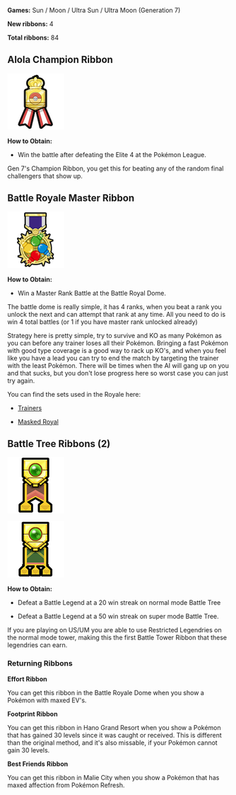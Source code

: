 **Games:** Sun / Moon / Ultra Sun / Ultra Moon (Generation 7)

**New ribbons:** 4

**Total ribbons:** 84

## Alola Champion Ribbon

![](../pokemonimages/alolachampionribbon.png)

**How to Obtain:**

-   Win the battle after defeating the Elite 4 at the Pokémon League.


Gen 7's Champion Ribbon, you get this for beating any of the random final challengers that show up.

## Battle Royale Master Ribbon

![](../pokemonimages/battleroyalmasterribbon.png)

**How to Obtain:**

-   Win a Master Rank Battle at the Battle Royal Dome.


The battle dome is really simple, it has 4 ranks, when you beat a rank you unlock the next and can attempt that rank at any time. All you need to do is win 4 total battles (or 1 if you have master rank unlocked already)

Strategy here is pretty simple, try to survive and KO as many Pokémon as you can before any trainer loses all their Pokémon. Bringing a fast Pokémon with good type coverage is a good way to rack up KO's, and when you feel like you have a lead you can try to end the match by targeting the trainer with the least Pokémon. There will be times when the AI will gang up on you and that sucks, but you don't lose progress here so worst case you can just try again.

You can find the sets used in the Royale here:

-   [Trainers](https://www.google.com/url?q=https%3A%2F%2Fbulbapedia.bulbagarden.net%2Fwiki%2FList_of_Battle_Royal_Dome_Trainers&sa=D&sntz=1&usg=AOvVaw16LD8ktzBANYbpGhOQ10mf)

-   [Masked Royal](https://www.google.com/url?q=https%3A%2F%2Fbulbapedia.bulbagarden.net%2Fwiki%2FBattle_Royal_Dome&sa=D&sntz=1&usg=AOvVaw1hqRlsHSdai9vaDqCeSc4U)


## Battle Tree Ribbons (2)

![](../pokemonimages/battletreegreatribbon.png)

![](../pokemonimages/battletreemasterribbon.png)



**How to Obtain:**

-   Defeat a Battle Legend at a 20 win streak on normal mode Battle Tree

-   Defeat a Battle Legend at a 50 win streak on super mode Battle Tree.


If you are playing on US/UM you are able to use Restricted Legendries on the normal mode tower, making this the first Battle Tower Ribbon that these legendries can earn.

### Returning Ribbons

**Effort Ribbon**

You can get this ribbon in the Battle Royale Dome when you show a Pokémon with maxed EV's.

**Footprint Ribbon**

You can get this ribbon in Hano Grand Resort when you show a Pokémon that has gained 30 levels since it was caught or received. This is different than the original method, and it's also missable, if your Pokémon cannot gain 30 levels.

**Best Friends** **Ribbon**

You can get this ribbon in Malie City when you show a Pokémon that has maxed affection from Pokémon Refresh.
